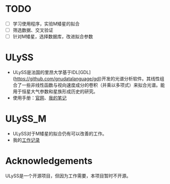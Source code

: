 # TODO
- [ ] 学习使用程序，实验M矮星的拟合
- [ ] 筛选数据、交叉验证
- [ ] 针对M矮星，选择数据库，改进拟合参数

# ULySS
+ ULySS是法国的里昂大学基于IDL\[GDL](https://github.com/gnudatalanguage/gdl)开发的光谱分析软件。其线性组合了一些非线性函数与视向速度成分的卷积（并乘以多项式）来拟合光谱。能用于恒星大气参数和星族形成历史的研究。
+ 使用手册：[官网](http://ulyss.univ-lyon1.fr/)、[我的笔记](https://github.com/zhenzhenwave/ULySS_M/blob/master/ULySS_note.md)

# ULySS_M
+ ULySS对于M矮星的拟合仍有可以改善的工作。
+ 我的[工作记录](https://github.com/zhenzhenwave/ULySS_M/blob/master/Project_Log.md)

# Acknowledgements
ULySS是一个开源项目，但因为工作需要，本项目暂时不开源。
